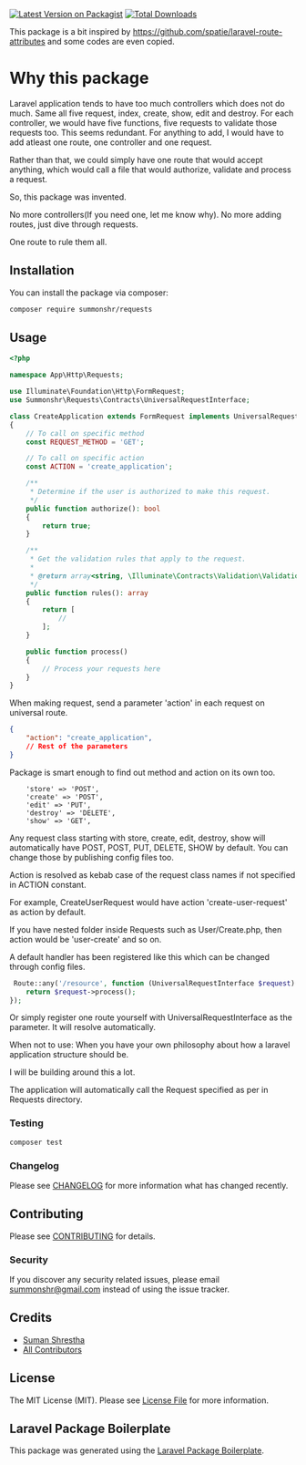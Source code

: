 [![Latest Version on Packagist](https://img.shields.io/packagist/v/summonshr/requests.svg?style=flat-square)](https://packagist.org/packages/summonshr/requests)
[![Total Downloads](https://img.shields.io/packagist/dt/summonshr/requests.svg?style=flat-square)](https://packagist.org/packages/summonshr/requests)

This package is a bit inspired by https://github.com/spatie/laravel-route-attributes and some codes are even copied.

# Why this package

Laravel application tends to have too much controllers which does not do much. Same all five request, index, create, show, edit and destroy. For each controller, we would have five functions, five requests to validate those requests too. This seems redundant. For anything to add, I would have to add atleast one route, one controller and one request.

Rather than that, we could simply have one route that would accept anything, which would call a file that would authorize, validate and process a request. 

So, this package was invented.

No more controllers(If you need one, let me know why). No more adding routes, just dive through requests.

One route to rule them all.

## Installation

You can install the package via composer:

```bash
composer require summonshr/requests
```

## Usage

```php
<?php

namespace App\Http\Requests;

use Illuminate\Foundation\Http\FormRequest;
use Summonshr\Requests\Contracts\UniversalRequestInterface;

class CreateApplication extends FormRequest implements UniversalRequestInterface
{
    // To call on specific method
    const REQUEST_METHOD = 'GET';

    // To call on specific action
    const ACTION = 'create_application';

    /**
     * Determine if the user is authorized to make this request.
     */
    public function authorize(): bool
    {
        return true;
    }

    /**
     * Get the validation rules that apply to the request.
     *
     * @return array<string, \Illuminate\Contracts\Validation\ValidationRule|array|string>
     */
    public function rules(): array
    {
        return [
            //
        ];
    }

    public function process()
    {
        // Process your requests here
    }
}
```

When making request, send a parameter 'action' in each request on universal route.

```json
{
    "action": "create_application",
    // Rest of the parameters
}
```

Package is smart enough to find out method and action on its own too.

```
    'store' => 'POST',
    'create' => 'POST',
    'edit' => 'PUT',
    'destroy' => 'DELETE',
    'show' => 'GET',
```

Any request class starting with store, create, edit, destroy, show will automatically have POST, POST, PUT, DELETE, SHOW  by default. You can change those by publishing config files too.

Action is resolved as kebab case of the request class names if not specified in ACTION constant.

For example, CreateUserRequest would have action 'create-user-request' as action by default.

If you have nested folder inside Requests such as User/Create.php, then action would be 'user-create' and so on.

A default handler has been registered like  this which can be changed through config files.
```php
 Route::any('/resource', function (UniversalRequestInterface $request) {
    return $request->process();
});
 ```

Or simply register one route yourself with UniversalRequestInterface as the parameter. It will resolve automatically.

When not to use:
When you have your own philosophy about how a laravel application structure should be.


I will be building around this a lot.

The application will automatically call the Request specified as per in Requests directory.
### Testing

```bash
composer test
```

### Changelog

Please see [CHANGELOG](CHANGELOG.md) for more information what has changed recently.

## Contributing

Please see [CONTRIBUTING](CONTRIBUTING.md) for details.

### Security

If you discover any security related issues, please email summonshr@gmail.com instead of using the issue tracker.

## Credits

-   [Suman Shrestha](https://github.com/summonshr)
-   [All Contributors](../../contributors)

## License

The MIT License (MIT). Please see [License File](LICENSE.md) for more information.

## Laravel Package Boilerplate

This package was generated using the [Laravel Package Boilerplate](https://laravelpackageboilerplate.com).
